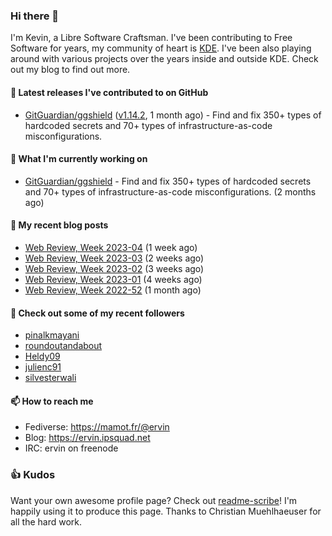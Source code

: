 ### Hi there 👋

I'm Kevin, a Libre Software Craftsman. I've been contributing to Free Software for years,
my community of heart is [KDE](https://kde.org). I've been also playing around with various
projects over the years inside and outside KDE. Check out my blog to find out more.

#### 🔭 Latest releases I've contributed to on GitHub

- [GitGuardian/ggshield](https://github.com/GitGuardian/ggshield) ([v1.14.2](https://github.com/GitGuardian/ggshield/releases/tag/v1.14.2), 1 month ago) - Find and fix 350&#43; types of hardcoded secrets and 70&#43; types of infrastructure-as-code misconfigurations.

#### 🌱 What I'm currently working on

- [GitGuardian/ggshield](https://github.com/GitGuardian/ggshield) - Find and fix 350&#43; types of hardcoded secrets and 70&#43; types of infrastructure-as-code misconfigurations. (2 months ago)

#### 📜 My recent blog posts

- [Web Review, Week 2023-04](https://ervin.ipsquad.net/blog/2023/01/27/web-review-week-2023-04/) (1 week ago)
- [Web Review, Week 2023-03](https://ervin.ipsquad.net/blog/2023/01/20/web-review-week-2023-03/) (2 weeks ago)
- [Web Review, Week 2023-02](https://ervin.ipsquad.net/blog/2023/01/13/web-review-week-2023-02/) (3 weeks ago)
- [Web Review, Week 2023-01](https://ervin.ipsquad.net/blog/2023/01/06/web-review-week-2023-01/) (4 weeks ago)
- [Web Review, Week 2022-52](https://ervin.ipsquad.net/blog/2022/12/30/web-review-week-2022-52/) (1 month ago)

#### 👯 Check out some of my recent followers

- [pinalkmayani](https://github.com/pinalkmayani)
- [roundoutandabout](https://github.com/roundoutandabout)
- [Heldy09](https://github.com/Heldy09)
- [julienc91](https://github.com/julienc91)
- [silvesterwali](https://github.com/silvesterwali)

#### 📫 How to reach me

- Fediverse: https://mamot.fr/@ervin
- Blog: https://ervin.ipsquad.net
- IRC: ervin on freenode

### 👍 Kudos

Want your own awesome profile page? Check out [readme-scribe](https://github.com/muesli/readme-scribe)!
I'm happily using it to produce this page. Thanks to Christian Muehlhaeuser for all the hard work.

